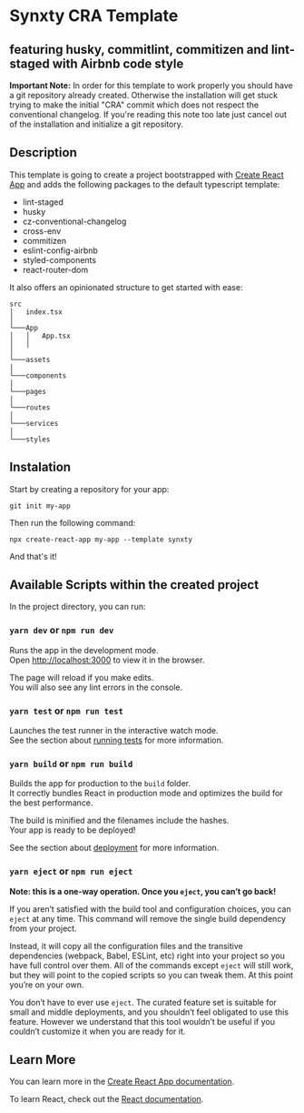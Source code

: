 # Synxty CRA Template

## featuring husky, commitlint, commitizen and lint-staged with Airbnb code style

**Important Note:** In order for this template to work properly you should have a git repository already created. Otherwise the installation will get stuck trying to make the initial "CRA" commit which does not respect the conventional changelog. If you're reading this note too late just cancel out of the installation and initialize a git repository.

## Description

This template is going to create a project bootstrapped with [Create React App](https://github.com/facebook/create-react-app) and adds the following packages to the default typescript template:

- lint-staged
- husky
- cz-conventional-changelog
- cross-env
- commitizen
- eslint-config-airbnb
- styled-components
- react-router-dom
  
It also offers an opinionated structure to get started with ease:

```
src
│   index.tsx
│
└───App
│   │   App.tsx
│   │
│   
└───assets
│   
└───components
│   
└───pages
│   
└───routes
│   
└───services
│   
└───styles

```
## Instalation

Start by creating a repository for your app:

`git init my-app`

Then run the following command:

`npx create-react-app my-app --template synxty`

And that's it!

## Available Scripts within the created project

In the project directory, you can run:

### `yarn dev` or `npm run dev`

Runs the app in the development mode.<br />
Open [http://localhost:3000](http://localhost:3000) to view it in the browser.

The page will reload if you make edits.<br />
You will also see any lint errors in the console.

### `yarn test` or `npm run test`

Launches the test runner in the interactive watch mode.<br />
See the section about [running tests](https://facebook.github.io/create-react-app/docs/running-tests) for more information.

### `yarn build` or `npm run build`

Builds the app for production to the `build` folder.<br />
It correctly bundles React in production mode and optimizes the build for the best performance.

The build is minified and the filenames include the hashes.<br />
Your app is ready to be deployed!

See the section about [deployment](https://facebook.github.io/create-react-app/docs/deployment) for more information.

### `yarn eject` or `npm run eject`

**Note: this is a one-way operation. Once you `eject`, you can’t go back!**

If you aren’t satisfied with the build tool and configuration choices, you can `eject` at any time. This command will remove the single build dependency from your project.

Instead, it will copy all the configuration files and the transitive dependencies (webpack, Babel, ESLint, etc) right into your project so you have full control over them. All of the commands except `eject` will still work, but they will point to the copied scripts so you can tweak them. At this point you’re on your own.

You don’t have to ever use `eject`. The curated feature set is suitable for small and middle deployments, and you shouldn’t feel obligated to use this feature. However we understand that this tool wouldn’t be useful if you couldn’t customize it when you are ready for it.

## Learn More

You can learn more in the [Create React App documentation](https://facebook.github.io/create-react-app/docs/getting-started).

To learn React, check out the [React documentation](https://reactjs.org/).
